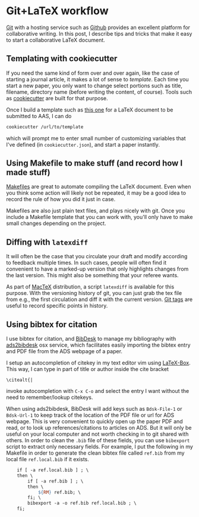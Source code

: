 # Git+LaTeX workflow

[Git](https://git-scm.com/) with a hosting service such as [Github](https://github.com) provides an excellent platform for collaborative writing. In this post, I describe tips and tricks that make it easy to start a collaborative LaTeX document.

## Templating with cookiecutter

If you need the same kind of form over and over again, like the case of starting a journal article, it makes a lot of sense to _template_. Each time you start a new paper, you only want to change select portions such as title, filename, directory name (before writing the content, of course). Tools such as [cookiecutter](https://github.com/audreyr/cookiecutter) are built for that purpose.

Once I build a template such as [this one](https://github.com/smoh/cookiecutter-aasdraft) for a LaTeX document to be submitted to AAS, I can do

```sh
cookiecutter /url/to/template
```
which will prompt me to enter small number of customizing variables that I've defined (in `cookiecutter.json`), and start a paper instantly.

## Using Makefile to make stuff (and record how I made stuff)

[Makefiles](https://www.gnu.org/software/make/manual/make.html) are great to automate compiling the LaTeX document. Even when you think some action will likely not be repeated, it may be a good idea to record the rule of how you did it just in case.

Makefiles are also just plain text files, and plays nicely with git. Once you include a Makefile template that you can work with, you'll only have to make small changes depending on the project.

## Diffing with `latexdiff`

It will often be the case that you circulate your draft and modify according to feedback multiple times. In such cases, people will often find it convenient to have a marked-up version that only highlights changes from the last version. This might also be something that your referee wants.

As part of [MacTeX](http://www.tug.org/mactex/) distribution, a script `latexdiff` is available for this purpose. With the versioning history of git, you can just grab the tex file from e.g., the first circulation and diff it with the current version. [Git tags](https://git-scm.com/book/en/v2/Git-Basics-Tagging) are useful to record specific points in history.

## Using bibtex for citation

I use bibtex for citation, and [BibDesk](http://bibdesk.sourceforge.net/) to manage my bibliography with [ads2bibdesk](https://github.com/jonathansick/ads_bibdesk) osx service, which facilitates easily importing the bibtex entry and PDF file from the ADS webpage of a paper.

I setup an autocompletion of citekey in my text editor vim using [LaTeX-Box](https://github.com/LaTeX-Box-Team/LaTeX-Box). This way, I can type in part of title or author inside the cite bracket

```
\citealt{|
```
invoke autocompletion with `C-x C-o` and select the entry I want without the need to remember/lookup citekeys.

When using ads2bibdesk, BibDesk will add keys such as `Bdsk-File-1` or `Bdsk-Url-1` to keep track of the location of the PDF file or url for ADS webpage. This is very convenient to quickly open up the paper PDF and read, or to look up references/citations to articles on ADS. But it will only be useful on your local computer and not worth checking in to git shared with others. In order to clean the `.bib` file of these fields, you can use `bibexport` script to extract only necessary fields. For example, I put the following in my Makefile in order to generate the clean bibtex file called `ref.bib` from my local file `ref.local.bib` if it exists.

```Makefile
	if [ -a ref.local.bib ] ; \
	then \
		if [ -a ref.bib ] ; \
		then \
			${RM} ref.bib; \
		fi; \
		bibexport -a -o ref.bib ref.local.bib ; \
	fi;
```
